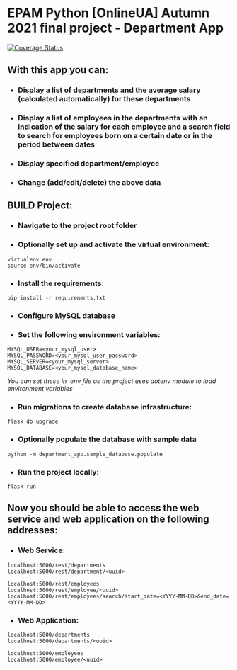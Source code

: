 # EPAM Python [OnlineUA] Autumn 2021 final project - Department App
[![Coverage Status](https://coveralls.io/repos/github/skorodenko/DepartmentManager/badge.svg?branch=master)](https://coveralls.io/github/skorodenko/DepartmentManager?branch=master)

## With this app you can:
- ### Display a list of departments and the average salary (calculated automatically) for these departments
  
- ### Display a list of employees in the departments with an indication of the salary for each employee and a search field to search for employees born on a certain date or in the period between dates

- ### Display specified department/employee

- ### Change (add/edit/delete) the above data


## BUILD Project:

- ### Navigate to the project root folder

- ### Optionally set up and activate the virtual environment:
```
virtualenv env
source env/bin/activate
```

- ### Install the requirements:
```
pip install -r requirements.txt
```
- ### Configure MySQL database

- ### Set the following environment variables:

```
MYSQL_USER=<your_mysql_user>
MYSQL_PASSWORD=<your_mysql_user_password>
MYSQL_SERVER=<your_mysql_server>
MYSQL_DATABASE=<your_mysql_database_name>
```

*You can set these in .env file as the project uses dotenv module to load 
environment variables*

- ### Run migrations to create database infrastructure:
```
flask db upgrade
```

- ### Optionally populate the database with sample data
```
python -m department_app.sample_database.populate
```

- ### Run the project locally:
```
flask run
```

## Now you should be able to access the web service and web application on the following addresses:

- ### Web Service:
```
localhost:5000/rest/departments
localhost:5000/rest/department/<uuid>

localhost:5000/rest/employees
localhost:5000/rest/employee/<uuid>
localhost:5000/rest/employees/search/start_date=<YYYY-MM-DD>&end_date=<YYYY-MM-DD>
```

- ### Web Application:
```
localhost:5000/departments
localhost:5000/departments/<uuid>

localhost:5000/employees
localhost:5000/employee/<uuid>
```
